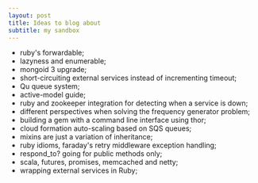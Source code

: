 ```yaml
---
layout: post
title: Ideas to blog about
subtitle: my sandbox
---
```


* ruby's forwardable;
* lazyness and enumerable;
* mongoid 3 upgrade;
* short-circuiting external services instead of incrementing timeout;
* Qu queue system;
* active-model guide;
* ruby and zookeeper integration for detecting when a service is down;
* different perspectives when solving the frequency generator problem;
* building a gem with a command line interface using thor;
* cloud formation auto-scaling based on SQS queues;
* mixins are just a variation of inheritance;
* ruby idioms, faraday's retry middleware exception handling;
* respond_to? going for public methods only;
* scala, futures, promises, memcached and netty;
* wrapping external services in Ruby;